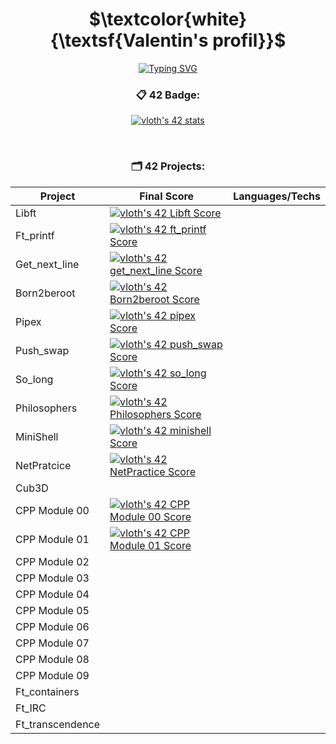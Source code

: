 <h1 align="center">$\textcolor{white}{\textsf{Valentin's profil}}$ </h1>

<p align="center"><a href="https://git.io/typing-svg"><img src="https://readme-typing-svg.demolab.com?font=Fira+Code&weight=700&duration=5&pause=1700&color=74F724&center=true&width=435&lines=42+Student+%F0%9F%A7%91%E2%80%8D%F0%9F%8E%93;Junior+Full-Stack+Developer+%F0%9F%92%BB;Biggest+Star+Wars+Fan+%F0%9F%AA%90;Passionate+About+Video+Games+%F0%9F%8E%AE" alt="Typing SVG" /></a></p>
<h3 align="center">📋 42 Badge:</h3>
<p align="center"><a href="https://github.com/JaeSeoKim/badge42"><img src="https://badge42.vercel.app/api/v2/clgqf682t003508lb85645y40/stats?cursusId=21&coalitionId=47" alt="vloth's 42 stats" /></a></p>
</br>
<h3 align="center">🗂 42 Projects:</h3>

| Project         | Final Score                       | Languages/Techs |
|---------------- | ----------------------------------|---------------- |
| Libft           |[![vloth's 42 Libft Score](https://badge42.vercel.app/api/v2/clgqf682t003508lb85645y40/project/2180153)](https://github.com/JaeSeoKim/badge42)
| Ft_printf       |<a href="https://github.com/JaeSeoKim/badge42"><img src="https://badge42.vercel.app/api/v2/clgqf682t003508lb85645y40/project/2357265" alt="vloth's 42 ft_printf Score" /></a>
| Get_next_line   |<a href="https://github.com/JaeSeoKim/badge42"><img src="https://badge42.vercel.app/api/v2/clgqf682t003508lb85645y40/project/2208989" alt="vloth's 42 get_next_line Score" /></a>
| Born2beroot     |<a href="https://github.com/JaeSeoKim/badge42"><img src="https://badge42.vercel.app/api/v2/clgqf682t003508lb85645y40/project/2292985" alt="vloth's 42 Born2beroot Score" /></a>
| Pipex           |<a href="https://github.com/JaeSeoKim/badge42"><img src="https://badge42.vercel.app/api/v2/clgqf682t003508lb85645y40/project/2402054" alt="vloth's 42 pipex Score" /></a>
| Push_swap       |<a href="https://github.com/JaeSeoKim/badge42"><img src="https://badge42.vercel.app/api/v2/clgqf682t003508lb85645y40/project/2444994" alt="vloth's 42 push_swap Score" /></a>
| So_long         |<a href="https://github.com/JaeSeoKim/badge42"><img src="https://badge42.vercel.app/api/v2/clgqf682t003508lb85645y40/project/2426054" alt="vloth's 42 so_long Score" /></a>
| Philosophers    |<a href="https://github.com/JaeSeoKim/badge42"><img src="https://badge42.vercel.app/api/v2/clgqf682t003508lb85645y40/project/2679629" alt="vloth's 42 Philosophers Score" /></a>
| MiniShell       |<a href="https://github.com/JaeSeoKim/badge42"><img src="https://badge42.vercel.app/api/v2/clgqf682t003508lb85645y40/project/2908495" alt="vloth's 42 minishell Score" /></a>
| NetPratcice     |<a href="https://github.com/JaeSeoKim/badge42"><img src="https://badge42.vercel.app/api/v2/clgqf682t003508lb85645y40/project/2923008" alt="vloth's 42 NetPractice Score" /></a>
| Cub3D           |
| CPP Module 00   |<a href="https://github.com/JaeSeoKim/badge42"><img src="https://badge42.vercel.app/api/v2/clgqf682t003508lb85645y40/project/2929926" alt="vloth's 42 CPP Module 00 Score" /></a>
| CPP Module 01   |<a href="https://github.com/JaeSeoKim/badge42"><img src="https://badge42.vercel.app/api/v2/clgqf682t003508lb85645y40/project/3043188" alt="vloth's 42 CPP Module 01 Score" /></a>
| CPP Module 02   |
| CPP Module 03   |
| CPP Module 04   |
| CPP Module 05   |
| CPP Module 06   |
| CPP Module 07   |
| CPP Module 08   |
| CPP Module 09   |
| Ft_containers   |
| Ft_IRC          |
| Ft_transcendence|
